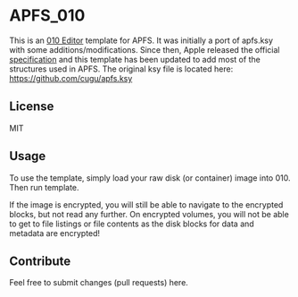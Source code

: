 # APFS_010
This is an [010 Editor](http://sweetscape.com/010editor/) template for APFS. It was initially a port of apfs.ksy with some additions/modifications. Since then, Apple released the official [specification](https://developer.apple.com/support/downloads/Apple-File-System-Reference.pdf) and this template has been updated to add most of the structures used in APFS. The original ksy file is located here:
https://github.com/cugu/apfs.ksy

## License
MIT

## Usage
To use the template, simply load your raw disk (or container) image into 010. Then run template. 

If the image is encrypted, you will still be able to navigate to the encrypted blocks, but not read any further. On encrypted volumes, you will not be able to get to file listings or file contents as the disk blocks for data and metadata are encrypted!

## Contribute
Feel free to submit changes (pull requests) here.
